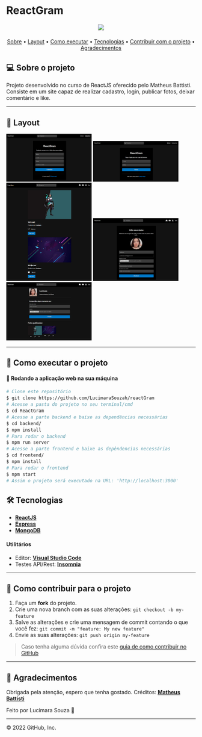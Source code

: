 # ReactGram

<h4 align="center">
	<img height="150" src="https://miro.medium.com/max/1200/1*smuMxL6qzvl-OUxTfuxHUg.jpeg">
</h4>

<p align="center">
 <a href="#-sobre-o-projeto">Sobre</a> •
 <a href="#-layout">Layout</a> • 
 <a href="#-como-executar-o-projeto">Como executar</a> • 
 <a href="#-tecnologias">Tecnologias</a> • 
 <a href="#-como-contribuir-para-o-projeto">Contribuir com o projeto</a> • 
 <a href="#-agradecimentos">Agradecimentos</a>
</p>


## 💻 Sobre o projeto

Projeto desenvolvido no curso de ReactJS oferecido pelo Matheus Battisti. Consiste em um site capaz de realizar cadastro, login, publicar fotos, deixar comentário e like.

---

## 🎨 Layout

<div>
<img class="tela" width="45%" src="telas/Cadastro.png"/>

<img class="tela" width="45%" src="telas/Login.png"/>

<img class="tela" width="45%" src="telas/Home.png"/>

<img class="tela" width="45%" src="telas/Perfil.png"/>

<img class="tela" width="45%" src="telas/Publicar.png"/>
</div>

---


## 🚀 Como executar o projeto

#### 🧭 Rodando a aplicação web na sua máquina

```bash
# Clone este repositório
$ git clone https://github.com/LucimaraSouzah/reactGram
# Acesse a pasta do projeto no seu terminal/cmd
$ cd ReactGram
# Acesse a parte backend e baixe as dependências necessárias
$ cd backend/ 
$ npm install
# Para rodar o backend
$ npm run server
# Acesse a parte frontend e baixe as depêndencias necessárias
$ cd frontend/
$ npm install
# Para rodar o frontend 
$ npm start 
# Assim o projeto será executado na URL: 'http://localhost:3000'

```

## 🛠 Tecnologias

- **[ReactJS](https://reactjs.org)**
- **[Express](https://expressjs.com/pt-br/)**
- **[MongoDB](https://www.mongodb.com)**



#### **Utilitários**

- Editor:  **[Visual Studio Code](https://code.visualstudio.com/)**
- Testes API/Rest: **[Insomnia](https://insomnia.rest)**

---

## 💪 Como contribuir para o projeto

1. Faça um **fork** do projeto.
2. Crie uma nova branch com as suas alterações: `git checkout -b my-feature`
3. Salve as alterações e crie uma mensagem de commit contando o que você fez: `git commit -m "feature: My new feature"`
4. Envie as suas alterações: `git push origin my-feature`
> Caso tenha alguma dúvida confira este [guia de como contribuir no GitHub](./CONTRIBUTING.md)
---

## 📝 Agradecimentos

Obrigada pela atenção, espero que tenha gostado. Créditos: **[Matheus Battisti](https://github.com/matheusbattisti)**

Feito por Lucimara Souza 💜

---
© 2022 GitHub, Inc.
